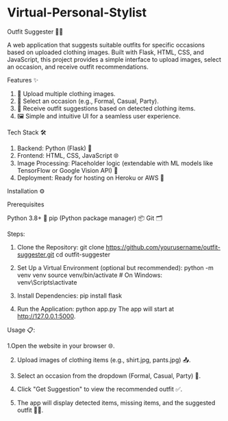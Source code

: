 # Virtual-Personal-Stylist
Outfit Suggester 👗👔

A web application that suggests suitable outfits for specific occasions based on uploaded clothing images. Built with Flask, HTML, CSS, and JavaScript, this project provides a simple interface to upload images, select an occasion, and receive outfit recommendations.

Features ✨

1. 📸 Upload multiple clothing images.
2. 🎉 Select an occasion (e.g., Formal, Casual, Party).
3. 👖 Receive outfit suggestions based on detected clothing items.
4. 🖼️ Simple and intuitive UI for a seamless user experience.

Tech Stack 🛠️

1. Backend: Python (Flask) 🐍
2. Frontend: HTML, CSS, JavaScript 🌐
3. Image Processing: Placeholder logic (extendable with ML models like TensorFlow or Google Vision API) 🧠
4. Deployment: Ready for hosting on Heroku or AWS 🚀

Installation ⚙️

Prerequisites

Python 3.8+ 🐍
pip (Python package manager) 📦
Git 🗂️

Steps:

1. Clone the Repository:
git clone https://github.com/yourusername/outfit-suggester.git
cd outfit-suggester

2.  Set Up a Virtual Environment (optional but recommended):
python -m venv venv
source venv/bin/activate  # On Windows: venv\Scripts\activate

3. Install Dependencies:
pip install flask

5. Run the Application:
python app.py
The app will start at http://127.0.0.1:5000.


Usage 📋:

1.Open the website in your browser 🌐.

2. Upload images of clothing items (e.g., shirt.jpg, pants.jpg) 📤.
 
3. Select an occasion from the dropdown (Formal, Casual, Party) 🎯.
   
4. Click "Get Suggestion" to view the recommended outfit ✅.
  
5. The app will display detected items, missing items, and the suggested outfit 👕👖.
